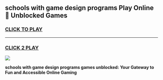 
## schools with game design programs Play Online 👋 Unblocked Games
<h3>
<a href="https://news.freeplayer.one?title=schools_with_game_design_programs&ref=17GH">CLICK TO PLAY</a></h3>
<hr>

<h3>
<a href="https://news.freeplayer.one?title=schools_with_game_design_programs&ref=17GH">CLICK 2 PLAY</a>
  
</h3>

<a href="https://news.freeplayer.one?title=schools_with_game_design_programs&ref=17GH/"><img src="https://clearcache.store/games.png"></a>


**schools with game design programs games unblocked: Your Gateway to Fun and Accessible Online Gaming**
